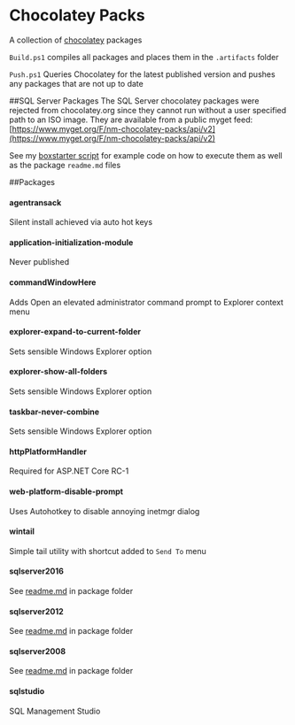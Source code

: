 # Chocolatey Packs #
A collection of [chocolatey](https://chocolatey.org/) packages 

`Build.ps1` compiles all packages and places them in the `.artifacts` folder

`Push.ps1` Queries Chocolatey for the latest published version and pushes any packages that are not up to date

##SQL Server Packages
The SQL Server chocolatey packages were rejected from chocolatey.org since they cannot run without a user specified path to an ISO image. They are available from a public myget feed: [https://www.myget.org/F/nm-chocolatey-packs/api/v2](https://www.myget.org/F/nm-chocolatey-packs/api/v2)

See my [boxstarter script](https://github.com/neutmute/nm-boxstarter/blob/master/base-box.ps1) for example code on how to execute them as well as the package `readme.md` files

##Packages
#### agentransack
Silent install achieved via auto hot keys

#### application-initialization-module
Never published

#### commandWindowHere
Adds Open an elevated administrator command prompt to Explorer context menu 

#### explorer-expand-to-current-folder
Sets sensible Windows Explorer option

#### explorer-show-all-folders
Sets sensible Windows Explorer option

#### taskbar-never-combine
Sets sensible Windows Explorer option

#### httpPlatformHandler
Required for ASP.NET Core RC-1

#### web-platform-disable-prompt
Uses Autohotkey to disable annoying inetmgr dialog

#### wintail
Simple tail utility with shortcut added to `Send To` menu

#### sqlserver2016
See [readme.md](https://github.com/neutmute/nm-chocolatey-packs/tree/master/sqlserver2016) in package folder

#### sqlserver2012
See [readme.md](https://github.com/neutmute/nm-chocolatey-packs/tree/master/sqlserver2012) in package folder

#### sqlserver2008
See [readme.md](https://github.com/neutmute/nm-chocolatey-packs/tree/master/sqlserver2008) in package folder

#### sqlstudio
SQL Management Studio




